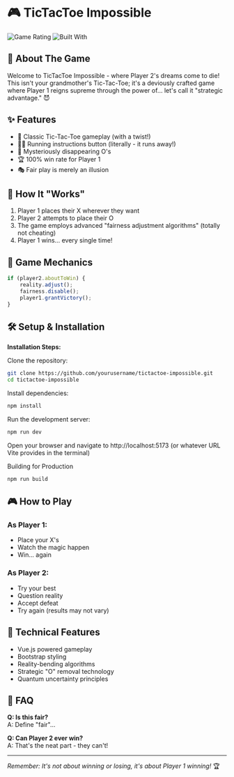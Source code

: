 # 🎮 TicTacToe Impossible

![Game Rating](https://img.shields.io/badge/Difficulty-Impossible-red)
![Built With](https://img.shields.io/badge/Built_With-Vue.js-42b883)

## 🎯 About The Game

Welcome to TicTacToe Impossible - where Player 2's dreams come to die! This isn't your grandmother's Tic-Tac-Toe; it's a deviously crafted game where Player 1 reigns supreme through the power of... let's call it "strategic advantage." 😈

## ✨ Features

- 🎲 Classic Tic-Tac-Toe gameplay (with a twist!)
- 🏃‍♂️ Running instructions button (literally - it runs away!)
- 🔄 Mysteriously disappearing O's
- 🏆 100% win rate for Player 1
- 🎭 Fair play is merely an illusion

## 🎪 How It "Works"

1. Player 1 places their X wherever they want
2. Player 2 attempts to place their O
3. The game employs advanced "fairness adjustment algorithms" (totally not cheating)
4. Player 1 wins... every single time!

## 🎯 Game Mechanics

```javascript
if (player2.aboutToWin) {
    reality.adjust();
    fairness.disable();
    player1.grantVictory();
}
```
## 🛠️ Setup & Installation


**Installation Steps:**

Clone the repository:
```bash
git clone https://github.com/yourusername/tictactoe-impossible.git
cd tictactoe-impossible
```

Install dependencies:
```bash
npm install
```

Run the development server:
```bash
npm run dev
```
Open your browser and navigate to http://localhost:5173
(or whatever URL Vite provides in the terminal)

Building for Production
```bash
npm run build
```

## 🎮 How to Play

### As Player 1:
- Place your X's
- Watch the magic happen
- Win... again

### As Player 2:
- Try your best
- Question reality
- Accept defeat
- Try again (results may not vary)

## 🚀 Technical Features

- Vue.js powered gameplay
- Bootstrap styling
- Reality-bending algorithms
- Strategic "O" removal technology
- Quantum uncertainty principles

## 🤔 FAQ

**Q: Is this fair?**  
A: Define "fair"...

**Q: Can Player 2 ever win?**  
A: That's the neat part - they can't!


---

*Remember: It's not about winning or losing, it's about Player 1 winning!* 🏆